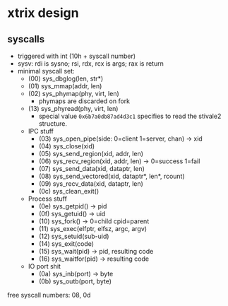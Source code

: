 # xtrix design
## syscalls
 - triggered with int (10h + syscall number)
 - sysv: rdi is sysno; rsi, rdx, rcx is args; rax is return
 - minimal syscall set:
     - (00) sys_dbglog(len, str*)
     - (01) sys_mmap(addr, len)
     - (02) sys_phymap(phy, virt, len)
       - phymaps are discarded on fork
     - (13) sys_phyread(phy, virt, len)
       - special value `0x6b7a0db87ad4d3c1` specifies to read the stivale2 structure.
     - IPC stuff
        - (03) sys_open_pipe(side: 0=client 1=server, chan) -> xid
        - (04) sys_close(xid)
        - (05) sys_send_region(xid, addr, len)
        - (06) sys_recv_region(xid, addr, len) -> 0=success 1=fail
        - (07) sys_send_data(xid, dataptr, len)
        - (08) sys_send_vectored(xid, dataptr*, len*, rcount)
        - (09) sys_recv_data(xid, dataptr, len)
        - (0c) sys_clean_exit()
     - Process stuff
        - (0e) sys_getpid() -> pid
        - (0f) sys_getuid() -> uid
        - (10) sys_fork() -> 0=child cpid=parent
        - (11) sys_exec(elfptr, elfsz, argc, argv)
        - (12) sys_setuid(sub-uid)
        - (14) sys_exit(code)
        - (15) sys_wait(pid) -> pid, resulting code
        - (16) sys_waitfor(pid) -> resulting code
	 - IO port shit
	 	- (0a) sys_inb(port) -> byte
		- (0b) sys_outb(port, byte)

free syscall numbers: 08, 0d